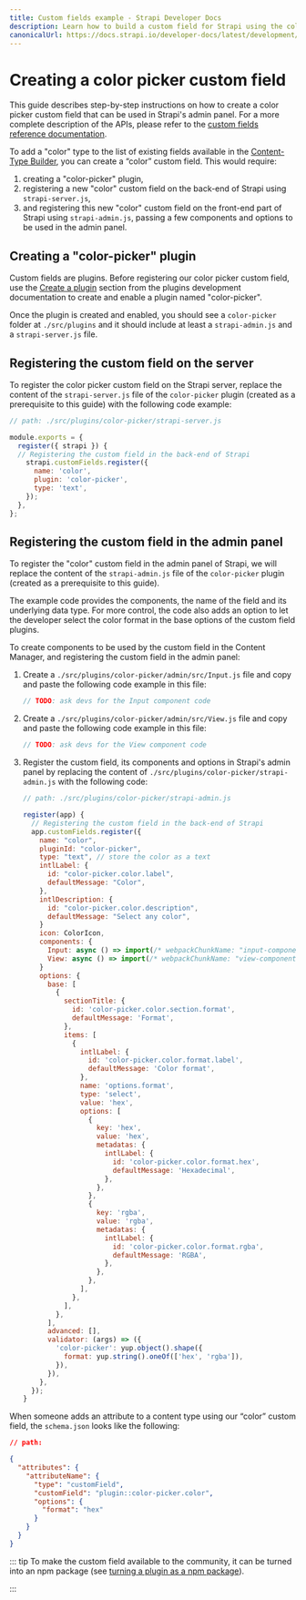 ```yaml
---
title: Custom fields example - Strapi Developer Docs
description: Learn how to build a custom field for Strapi using the color picker example
canonicalUrl: https://docs.strapi.io/developer-docs/latest/development/custom-fields.html
---
```


<!-- TODO: find a better title, and make it consistent with TOC entry -->
# Creating a color picker custom field

This guide describes step-by-step instructions on how to create a color picker custom field that can be used in Strapi's admin panel. For a more complete description of the APIs, please refer to the [custom fields reference documentation](/developer-docs/latest/development/custom-fields/reference.md).

To add a "color" type to the list of existing fields available in the [Content-Type Builder](/user-docs/latest/content-types-builder/configuring-fields-content-type.md#configuring-fields-for-content-types), you can create a “color” custom field. This would require:

1. creating a "color-picker" plugin,
2. registering a new "color" custom field on the back-end of Strapi using `strapi-server.js`,
3. and registering this new "color" custom field on the front-end part of Strapi using `strapi-admin.js`, passing a few components and options to be used in the admin panel.

<!-- TODO: add sub-sections? -->

## Creating a "color-picker" plugin

Custom fields are plugins. Before registering our color picker custom field, use the [Create a plugin](/developer-docs/latest/development/plugins-development.md#create-a-plugin) section from the plugins development documentation to create and enable a plugin named "color-picker".

Once the plugin is created and enabled, you should see a `color-picker` folder at `./src/plugins` and it should include at least a `strapi-admin.js` and a `strapi-server.js` file.

## Registering the custom field on the server

To register the color picker custom field on the Strapi server, replace the content of the `strapi-server.js` file of the `color-picker` plugin (created as a prerequisite to this guide) with the following code example:

```js
// path: ./src/plugins/color-picker/strapi-server.js

module.exports = {
  register({ strapi }) {
  // Registering the custom field in the back-end of Strapi
    strapi.customFields.register({
      name: 'color',
      plugin: 'color-picker',
      type: 'text',
    });
  },
};
```

## Registering the custom field in the admin panel

To register the "color" custom field in the admin panel of Strapi, we will replace the content of the `strapi-admin.js` file of the `color-picker` plugin (created as a prerequisite to this guide).

The example code provides the components, the name of the field and its underlying data type. For more control, the code also adds an option to let the developer select the color format in the base options of the custom field plugins.

To create components to be used by the custom field in the Content Manager, and registering the custom field in the admin panel:

1. Create a `./src/plugins/color-picker/admin/src/Input.js` file and copy and paste the following code example in this file:

    ```jsx
    // TODO: ask devs for the Input component code
    ```

2. Create a `./src/plugins/color-picker/admin/src/View.js` file and copy and paste the following code example in this file:

    ```jsx
    // TODO: ask devs for the View component code
    ```

3. Register the custom field, its components and options in Strapi's admin panel by replacing the content of `./src/plugins/color-picker/strapi-admin.js` with the following code:

    ```jsx
    // path: ./src/plugins/color-picker/strapi-admin.js

    register(app) {
      // Registering the custom field in the back-end of Strapi
      app.customFields.register({
        name: "color",
        pluginId: "color-picker",
        type: "text", // store the color as a text 
        intlLabel: {
          id: "color-picker.color.label",
          defaultMessage: "Color",
        },
        intlDescription: {
          id: "color-picker.color.description",
          defaultMessage: "Select any color",
        } 
        icon: ColorIcon,
        components: {
          Input: async () => import(/* webpackChunkName: "input-component" */ "./Input"),
          View: async () => import(/* webpackChunkName: "view-component" */ "./View"),
        } 
        options: {
          base: [
            {
              sectionTitle: {
                id: 'color-picker.color.section.format',
                defaultMessage: 'Format',
              },
              items: [
                {
                  intlLabel: {
                    id: 'color-picker.color.format.label',
                    defaultMessage: 'Color format',
                  },
                  name: 'options.format',
                  type: 'select',
                  value: 'hex',
                  options: [
                    {
                      key: 'hex',
                      value: 'hex',
                      metadatas: {
                        intlLabel: {
                          id: 'color-picker.color.format.hex',
                          defaultMessage: 'Hexadecimal',
                        },
                      },
                    },
                    {
                      key: 'rgba',
                      value: 'rgba',
                      metadatas: {
                        intlLabel: {
                          id: 'color-picker.color.format.rgba',
                          defaultMessage: 'RGBA',
                        },
                      },
                    },
                  ],
                },
              ],
            },
          ],
          advanced: [],
          validator: (args) => ({
            'color-picker': yup.object().shape({
              format: yup.string().oneOf(['hex', 'rgba']),
            }),
          }),
        },
      });
    }
    ```


When someone adds an attribute to a content type using our “color” custom field, the `schema.json` looks like the following:

<!-- TODO: add the proper path to this example -->
```json
// path:  

{
  "attributes": {
    "attributeName": {
      "type": "customField",
      "customField": "plugin::color-picker.color",
      "options": {
        "format": "hex"
      }
    }
  }
}
```

::: tip
To make the custom field available to the community, it can be turned into an npm package (see [turning a plugin as a npm package](/developer-docs/latest/development/plugins-development.md#converting-a-plugin-as-a-npm-package)).
<!-- TODO: add this # to the plugins development instructions -->
:::
